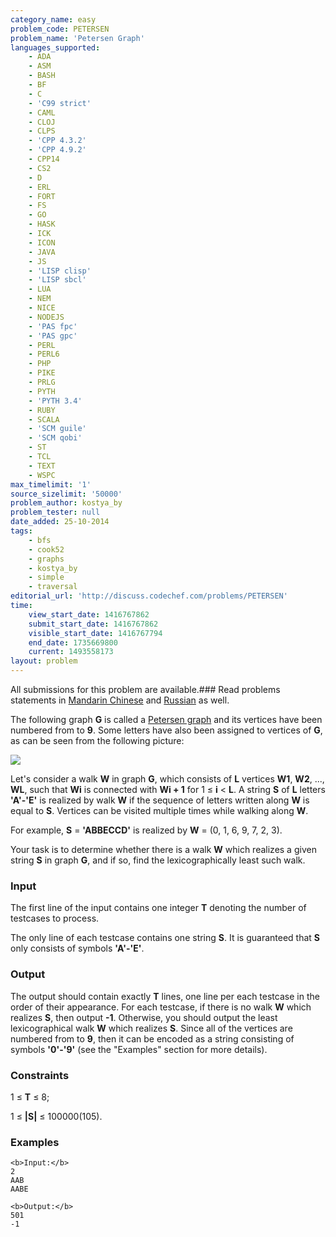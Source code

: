 ```yaml
---
category_name: easy
problem_code: PETERSEN
problem_name: 'Petersen Graph'
languages_supported:
    - ADA
    - ASM
    - BASH
    - BF
    - C
    - 'C99 strict'
    - CAML
    - CLOJ
    - CLPS
    - 'CPP 4.3.2'
    - 'CPP 4.9.2'
    - CPP14
    - CS2
    - D
    - ERL
    - FORT
    - FS
    - GO
    - HASK
    - ICK
    - ICON
    - JAVA
    - JS
    - 'LISP clisp'
    - 'LISP sbcl'
    - LUA
    - NEM
    - NICE
    - NODEJS
    - 'PAS fpc'
    - 'PAS gpc'
    - PERL
    - PERL6
    - PHP
    - PIKE
    - PRLG
    - PYTH
    - 'PYTH 3.4'
    - RUBY
    - SCALA
    - 'SCM guile'
    - 'SCM qobi'
    - ST
    - TCL
    - TEXT
    - WSPC
max_timelimit: '1'
source_sizelimit: '50000'
problem_author: kostya_by
problem_tester: null
date_added: 25-10-2014
tags:
    - bfs
    - cook52
    - graphs
    - kostya_by
    - simple
    - traversal
editorial_url: 'http://discuss.codechef.com/problems/PETERSEN'
time:
    view_start_date: 1416767862
    submit_start_date: 1416767862
    visible_start_date: 1416767794
    end_date: 1735669800
    current: 1493558173
layout: problem
---
```

All submissions for this problem are available.###  Read problems statements in [Mandarin Chinese](http://www.codechef.com/download/translated/COOK52/mandarin/PETERSEN.pdf) and [Russian](http://www.codechef.com/download/translated/COOK52/russian/PETERSEN.pdf) as well.

 The following graph **G** is called a [Petersen graph](http://en.wikipedia.org/wiki/Petersen_graph) and its vertices have been numbered from  to **9**. Some letters have also been assigned to vertices of **G**, as can be seen from the following picture:

 ![](//www.codechef.com//download/Petersen1tinysvg.png)

 Let's consider a walk **W** in graph **G**, which consists of **L** vertices **W1**, **W2**, ..., **WL**, such that **Wi** is connected with **Wi + 1** for 1 ≤ **i** < **L**. A string **S** of **L** letters **'A'-'E'** is realized by walk **W** if the sequence of letters written along **W** is equal to **S**. Vertices can be visited multiple times while walking along **W**.

For example, **S** = **'ABBECCD'** is realized by **W** = (0, 1, 6, 9, 7, 2, 3).

Your task is to determine whether there is a walk **W** which realizes a given string **S** in graph **G**, and if so, find the lexicographically least such walk.

### Input

 The first line of the input contains one integer **T** denoting the number of testcases to process.

 The only line of each testcase contains one string **S**. It is guaranteed that **S** only consists of symbols **'A'-'E'**.

### Output

 The output should contain exactly **T** lines, one line per each testcase in the order of their appearance. For each testcase, if there is no walk **W** which realizes **S**, then output **-1**. Otherwise, you should output the least lexicographical walk **W** which realizes **S**. Since all of the vertices are numbered from  to **9**, then it can be encoded as a string consisting of symbols **'0'-'9'** (see the "Examples" section for more details).

### Constraints

1 ≤ **T** ≤ 8;

1 ≤ **|S|** ≤ 100000(105).

### Examples

```
<b>Input:</b>
2
AAB
AABE

<b>Output:</b>
501
-1

```